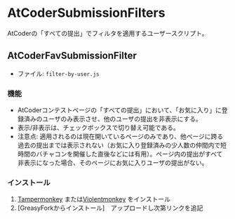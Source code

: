 # AtCoderSubmissionFilters
AtCoderの「すべての提出」でフィルタを適用するユーザースクリプト。

## AtCoderFavSubmissionFilter
* ファイル: `filter-by-user.js`

### 機能
* AtCoderコンテストページの「すべての提出」において、「お気に入り」に登録済みのユーザのみ表示させ、他のユーザの提出を非表示にする。
* 表示/非表示は、チェックボックスで切り替え可能である。
* 注意点: 適用されるのは現在開いているページのみであり、他ページに跨る過去の提出までは表示されない（お気に入り登録済みの少人数の仲間内で短時間のバチャコンを開催した直後などには有用）。ページ内の提出がすべて非表示になった場合、そのページにお気に入りユーザの提出がない。

### インストール
1. [Tampermonkey](https://www.tampermonkey.net/) または[Violentmonkey](https://violentmonkey.github.io/) をインストール
2. [GreasyForkからインストール]　アップロードし次第リンクを追記
